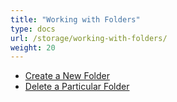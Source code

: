 ```yaml
---
title: "Working with Folders"
type: docs
url: /storage/working-with-folders/
weight: 20
---
```


- [Create a New Folder](/create-a-new-folder/)
- [Delete a Particular Folder](/delete-a-particular-folder/)
